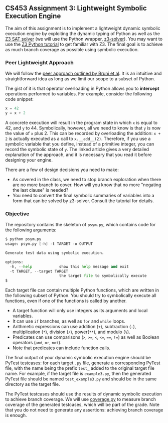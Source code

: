 ## CS453 Assignment 3: Lightweight Symbolic Execution Engine

The aim of this assignment is to implement a lightweight dynamic symbolic execution engine by exploiting the dynamic typing of Python as well as the [Z3 SAT solver](https://github.com/Z3Prover/z3) (we will use the Python wrapper, [z3-solver](https://pypi.org/project/z3-solver/)). You may want to use the [Z3 Python tutorial](https://ericpony.github.io/z3py-tutorial/guide-examples.htm) to get familiar with Z3. The final goal is to achieve as much branch coverage as possible using symbolic execution.

### Peer Lightweight Approach

We will follow the [peer approach outlined by Bruni et al](Bruni2008.pdf). It is an intuitive and straightforward idea as long as we limit our scope to a subset of Python. 

The gist of it is that operator overloading in Python allows you to 
**intercept** operations performed to variables. For example, consider the 
following code snippet:

```python
x = 42
y = x + 2
```

A concrete execution will result in the program state in which `x` is equal to 
42, and `y` to 44. Symbolically, however, all we need to know is that `y` is 
now the value of `x` plus 2. This can be recorded by overloading the addition: 
`x + 2` is actually executed as a call to `x.__add__(2)`. Therefore, if you use 
a symbolic variable that you define, instead of a primitive integer, you can 
record the symbolic state of `y`. The linked article gives a very detailed 
explanation of the approach, and it is necessary that you read it before 
designing your engine. 

There are a few of design decisions you need to make:

- As covered in the class, we need to stop branch exploration when there are no more branch to cover. How will you know that no more "negating the last clause" is needed?
- You need to convert the final symbolic summaries of variables into a form that can be solved by z3-solver. Consult the tutorial for details.

### Objective

The repository contains the skeleton of `psym.py`, which contains code for the following arguments:

```python
$ python psym.py
usage: psym.py [-h] -t TARGET -o OUTPUT

Generate test data using symbolic execution.

options:
  -h, --help            show this help message and exit
  -t TARGET, --target TARGET
                        the target file to symbolically execute
$
```

Each target file can contain multiple Python functions, which are written in the following subset of Python. You should try to symbolically execute all functions, even if one of the functions is called by another.

- A target function will only use integers as its arguments and local variables.
- It can use `if` branches, as well as `for` and `while` loops.
- Arithmetic expressions can use addition (`+`), subtraction (`-`), multiplication (`*`), division (`/`), power(`**`), and modulo (`%`).
- Predicates can use comparisons (`>`, `>=`, `<`, `<=`, `==`, `!=`) as well as Boolean operators (`and`, `or`, `not`).
- Note that predicates can include function calls.

The final output of your dynamic symbolic execution engine should be PyTest testcases: for each target `.py` file, generate a corresponding PyTest file, with the name being the prefix `test_` added to the original target file name. For example, if the target file is `example3.py`, then the generated PyTest file should be named `test_example3.py` and should be in the same directory as the target file. 

The PyTest testcases should use the results of dynamic symbolic execution to achieve branch coverage. We will use [coverage.py](https://coverage.readthedocs.io/en/7.4.0/) to measure branch coverage of the generated testcases, which will be part of the grade. Note that you do not need to generate any assertions: achieving branch coverage is enough.
